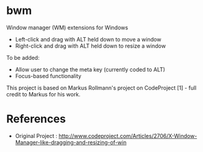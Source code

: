 bwm
===

Window manager (WM) extensions for Windows
  * Left-click and drag with ALT held down to move a window
  * Right-click and drag with ALT held down to resize a window

To be added:
  * Allow user to change the meta key (currently coded to ALT)
  * Focus-based functionality

This project is based on Markus Rollmann's project on CodeProject [1] - full
credit to Markus for his work.

References
==========

  * Original Project : http://www.codeproject.com/Articles/2706/X-Window-Manager-like-dragging-and-resizing-of-win 
